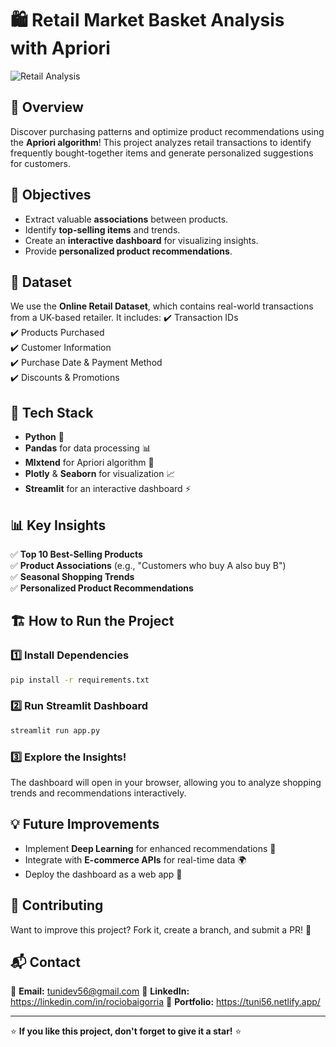 # 🛍️ Retail Market Basket Analysis with Apriori

![Retail Analysis](https://source.unsplash.com/1000x400/?shopping,data)

## 📌 Overview
Discover purchasing patterns and optimize product recommendations using the **Apriori algorithm**! This project analyzes retail transactions to identify frequently bought-together items and generate personalized suggestions for customers.

## 🎯 Objectives
- Extract valuable **associations** between products.
- Identify **top-selling items** and trends.
- Create an **interactive dashboard** for visualizing insights.
- Provide **personalized product recommendations**.

## 📂 Dataset
We use the **Online Retail Dataset**, which contains real-world transactions from a UK-based retailer. It includes:
✔️ Transaction IDs  
✔️ Products Purchased  
✔️ Customer Information  
✔️ Purchase Date & Payment Method  
✔️ Discounts & Promotions  

## 🚀 Tech Stack
- **Python** 🐍
- **Pandas** for data processing 📊
- **Mlxtend** for Apriori algorithm 🛒
- **Plotly** & **Seaborn** for visualization 📈
- **Streamlit** for an interactive dashboard ⚡

## 📊 Key Insights
✅ **Top 10 Best-Selling Products**  
✅ **Product Associations** (e.g., "Customers who buy A also buy B")  
✅ **Seasonal Shopping Trends**  
✅ **Personalized Product Recommendations**  

## 🏗️ How to Run the Project
### 1️⃣ Install Dependencies
```bash
pip install -r requirements.txt
```

### 2️⃣ Run Streamlit Dashboard
```bash
streamlit run app.py
```

### 3️⃣ Explore the Insights!
The dashboard will open in your browser, allowing you to analyze shopping trends and recommendations interactively.

## 💡 Future Improvements
- Implement **Deep Learning** for enhanced recommendations 🤖
- Integrate with **E-commerce APIs** for real-time data 🌍
- Deploy the dashboard as a web app 🚀

## 🙌 Contributing
Want to improve this project? Fork it, create a branch, and submit a PR! 🤝

## 📬 Contact
📧 **Email:** tunidev56@gmail.com
🔗 **LinkedIn:** https://linkedin.com/in/rociobaigorria
📂 **Portfolio:** https://tuni56.netlify.app/  

---

⭐ **If you like this project, don't forget to give it a star!** ⭐

